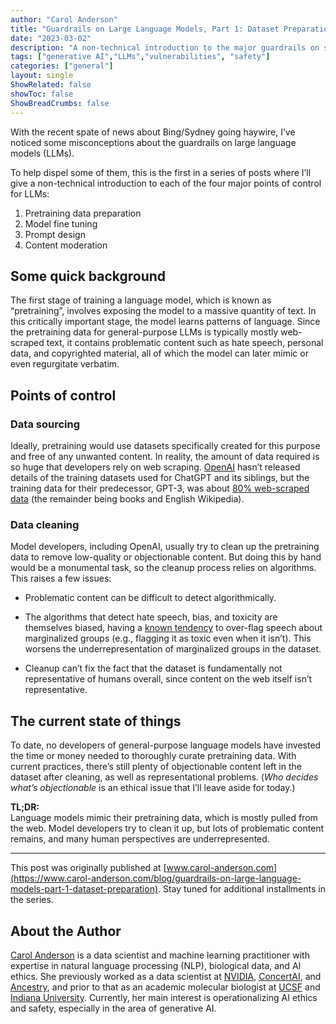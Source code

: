 ```yaml
---
author: "Carol Anderson"
title: "Guardrails on Large Language Models, Part 1: Dataset Preparation"
date: "2023-03-02"
description: "A non-technical introduction to the major guardrails on systems like ChatGPT. Part 1 of a four-part series."
tags: ["generative AI","LLMs","vulnerabilities", "safety"]
categories: ["general"]
layout: single
ShowRelated: false
showToc: false
ShowBreadCrumbs: false
---
```


With the recent spate of news about Bing/Sydney going haywire, I’ve noticed some misconceptions about the guardrails on large language models (LLMs).

To help dispel some of them, this is the first in a series of posts where I’ll give a non-technical introduction to each of the four major points of control for LLMs:


1. Pretraining data preparation
2. Model fine tuning
3. Prompt design
4. Content moderation


## Some quick background
The first stage of training a language model, which is known as “pretraining”, involves exposing the model to a massive quantity of text. In this critically important stage, the model learns patterns of language. Since the pretraining data for general-purpose LLMs is typically mostly web-scraped text, it contains problematic content such as hate speech, personal data, and copyrighted material, all of which the model can later mimic or even regurgitate verbatim. 

## Points of control

### Data sourcing
Ideally, pretraining would use datasets specifically created for this purpose and free of any unwanted content. In reality, the amount of data required is so huge that developers rely on web scraping. [OpenAI](https://openai.com) hasn’t released details of the training datasets used for ChatGPT and its siblings, but the training data for their predecessor, GPT-3, was about [80% web-scraped data](https://proceedings.neurips.cc/paper/2020/file/1457c0d6bfcb4967418bfb8ac142f64a-Paper.pdf) (the remainder being books and English Wikipedia). 

### Data cleaning 

Model developers, including OpenAI, usually try to clean up the pretraining data to remove low-quality or objectionable content. But doing this by hand would be a monumental task, so the cleanup process relies on algorithms. This raises a few issues:

* Problematic content can be difficult to detect algorithmically.

* The algorithms that detect hate speech, bias, and toxicity are themselves biased, having a [known tendency](https://aclanthology.org/2021.findings-emnlp.210/) to over-flag speech about marginalized groups (e.g., flagging it as toxic even when it isn’t). This worsens the underrepresentation of marginalized groups in the dataset. 

* Cleanup can’t fix the fact that the dataset is fundamentally not representative of humans overall, since content on the web itself isn’t representative. 

## The current state of things

To date, no developers of general-purpose language models have invested the time or money needed to thoroughly curate pretraining data. With current practices, there’s still plenty of objectionable content left in the dataset after cleaning, as well as representational problems. (_Who decides what’s objectionable_ is an ethical issue that I’ll leave aside for today.)  

**TL;DR:**  
Language models mimic their pretraining data, which is mostly pulled from the web. Model developers try to clean it up, but lots of problematic content remains, and many human perspectives are underrepresented. 

---
This post was originally published at [www.carol-anderson.com](https://www.carol-anderson.com/blog/guardrails-on-large-language-models-part-1-dataset-preparation). Stay tuned for additional installments in the series.


## About the Author
[Carol Anderson](https://www.linkedin.com/in/carolmanderson/) is a data scientist and machine learning practitioner with expertise in natural language processing (NLP), biological data, and AI ethics. She previously worked as a data scientist at [NVIDIA](https://www.nvidia.com/en-us/), [ConcertAI](https://www.concertai.com), and [Ancestry](https://www.ancestry.com/), and prior to that as an academic molecular biologist at [UCSF](https://www.ucsf.edu) and [Indiana University](https://www.indiana.edu). Currently, her main interest is operationalizing AI ethics and safety, especially in the area of generative AI.
